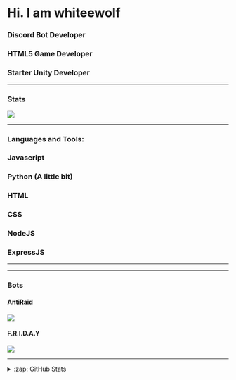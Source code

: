 # Hi. I am whiteewolf

### Discord Bot Developer
### HTML5 Game Developer
### Starter Unity Developer
---

### Stats
<img src="https://github-readme-stats.vercel.app/api?username=whiteewolf&hide=[]">

---
### Languages and Tools:

<h3><strong>Javascript</strong></h3>
<h3><strong>Python (A little bit)</strong></h3>
<h3><strong>HTML</strong></h3>
<h3><strong>CSS</strong></h3>
<h3><strong>NodeJS</strong></h3>
<h3><strong>ExpressJS</strong></h3>

---

---
### Bots
#### AntiRaid
<a href='https://infinitybotlist.com/bots/858308969998974987' title='widget'> <img src='https://infinitybotlist.com/bots/858308969998974987/widget?size=large'></img></a>
#### F.R.I.D.A.Y
<a href='https://infinitybotlist.com/bots/866066926614478849' title='widget'> <img src='https://infinitybotlist.com/bots/866066926614478849/widget?size=large'></img></a>

---


<details>
  <summary>:zap: GitHub Stats</summary>

  <img align="left" alt="infinitycoding222's GitHub Stats" src="https://github-readme-stats.codestackr.vercel.app/api?username=infinitycoding222&show_icons=true&hide_border=truee" />

</details>
